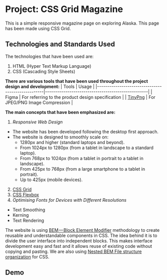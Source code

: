 # Project: CSS Grid Magazine
This is a simple responsive magazine page on exploring Alaska. This page has been made using CSS Grid.

## Technologies and Standards Used
The technologies that have been used are:
  1. HTML (Hyper Text Markup Language)
  2. CSS (Cascading Style Sheets)

**There are various tools that have been used throughout the project design and development:**
| Tools                                             | Usage                                             |
|---------------------------------------------------|---------------------------------------------------|
| Figma                                             | For referring to the product design specification |
| [TinyPng](https://tinypng.com/)                   | For JPEG/PNG Image Compression                    |

**The main concepts that have been emphasized are:**
1. *Responsive Web Design*
  - The website has been developed following the desktop first approach.
  - The website is designed to smoothly scale on:
      - 1280px and higher (standard laptops and beyond).
      - From 1024px to 1280px (from a tablet in landscape to a standard laptop).
      - From 768px to 1024px (from a tablet in portrait to a tablet in landscape).
      - From 425px to 768px (from a large smartphone to a tablet in portrait).
      - Up to 425px (mobile devices).  
2. [CSS Grid](https://css-tricks.com/snippets/css/complete-guide-grid/)
3. [CSS Flexbox](https://css-tricks.com/snippets/css/a-guide-to-flexbox/)
4. *Optimising Fonts for Devices with Different Resolutions*
  - Text Smoothing
  - Kerning
  - Text Rendering

The website is using [BEM — Block Element Modifier](https://en.bem.info/methodology/quick-start/) methodology to create reusable and understandable components in CSS. The idea behind it is to divide the user interface into independent blocks. This makes interface development easy and fast and it allows reuse of existing code without copying and pasting. We are also using [Nested BEM File structure organization](https://en.bem.info/methodology/filestructure/#nested) for CSS.

## Demo

